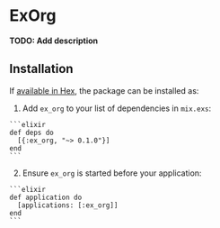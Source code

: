 # ExOrg

**TODO: Add description**

## Installation

If [available in Hex](https://hex.pm/docs/publish), the package can be installed as:

  1. Add `ex_org` to your list of dependencies in `mix.exs`:

    ```elixir
    def deps do
      [{:ex_org, "~> 0.1.0"}]
    end
    ```

  2. Ensure `ex_org` is started before your application:

    ```elixir
    def application do
      [applications: [:ex_org]]
    end
    ```

